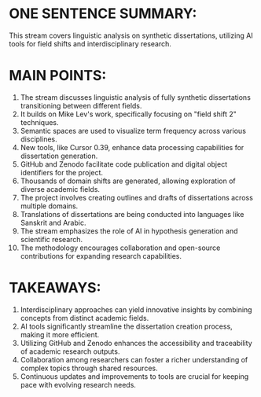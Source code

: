 # ONE SENTENCE SUMMARY:
This stream covers linguistic analysis on synthetic dissertations, utilizing AI tools for field shifts and interdisciplinary research.

# MAIN POINTS:
1. The stream discusses linguistic analysis of fully synthetic dissertations transitioning between different fields.
2. It builds on Mike Lev's work, specifically focusing on "field shift 2" techniques.
3. Semantic spaces are used to visualize term frequency across various disciplines.
4. New tools, like Cursor 0.39, enhance data processing capabilities for dissertation generation.
5. GitHub and Zenodo facilitate code publication and digital object identifiers for the project.
6. Thousands of domain shifts are generated, allowing exploration of diverse academic fields.
7. The project involves creating outlines and drafts of dissertations across multiple domains.
8. Translations of dissertations are being conducted into languages like Sanskrit and Arabic.
9. The stream emphasizes the role of AI in hypothesis generation and scientific research.
10. The methodology encourages collaboration and open-source contributions for expanding research capabilities.

# TAKEAWAYS:
1. Interdisciplinary approaches can yield innovative insights by combining concepts from distinct academic fields.
2. AI tools significantly streamline the dissertation creation process, making it more efficient.
3. Utilizing GitHub and Zenodo enhances the accessibility and traceability of academic research outputs.
4. Collaboration among researchers can foster a richer understanding of complex topics through shared resources.
5. Continuous updates and improvements to tools are crucial for keeping pace with evolving research needs.
